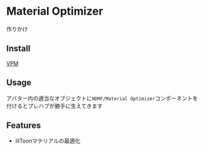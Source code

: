 # Material Optimizer
作りかけ

## Install
[VPM](https://rerigferl.github.io/vpm/)

## Usage
アバター内の適当なオブジェクトに`NDMF/Material Optimizer`コンポーネントを付けるとプレハブが勝手に生えてきます

## Features
- lilToonマテリアルの最適化
